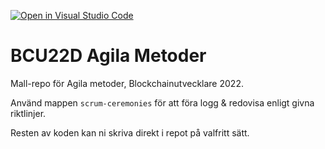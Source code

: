 [![Open in Visual Studio Code](https://classroom.github.com/assets/open-in-vscode-c66648af7eb3fe8bc4f294546bfd86ef473780cde1dea487d3c4ff354943c9ae.svg)](https://classroom.github.com/online_ide?assignment_repo_id=9675912&assignment_repo_type=AssignmentRepo)
# BCU22D Agila Metoder
Mall-repo för Agila metoder, Blockchainutvecklare 2022.

Använd mappen `scrum-ceremonies` för att föra logg & redovisa enligt givna riktlinjer.

Resten av koden kan ni skriva direkt i repot på valfritt sätt.
